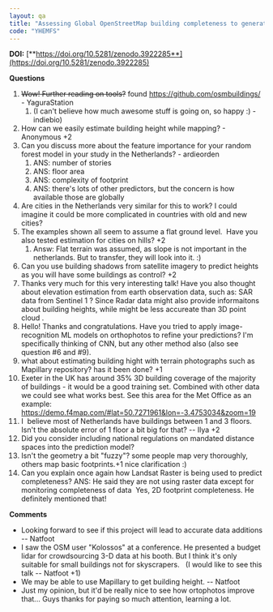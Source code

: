 ```yaml
---
layout: qa
title: "Assessing Global OpenStreetMap building completeness to generate large-scale 3D city models"
code: "YHEMFS"
---
```


**DOI:**
[**https://doi.org/10.5281/zenodo.3922285**](https://doi.org/10.5281/zenodo.3922285)

**Questions**

1.  <s>Wow! Further reading on tools?</s> found
    <https://github.com/osmbuildings/>  - YaguraStation
    1.  (I can't believe how much awesome stuff is going on, so happy
        :) - indiebio)
2.  How can we easily estimate building height while mapping? -
    Anonymous +2
3.  Can you discuss more about the feature importance for your random
    forest model in your study in the Netherlands? - ardieorden
    1.  ANS: number of stories
    2.  ANS: floor area
    3.  ANS: complexity of footprint
    4.  ANS: there's lots of other predictors, but the concern is how
        available those are globally
4.  Are cities in the Netherlands very similar for this to work? I could
    imagine it could be more complicated in countries with old and new
    cities?
5.  The examples shown all seem to assume a flat ground level.  Have you
    also tested estimation for cities on hills? +2
    1.  Answ: Flat terrain was assumed, as slope is not important in the
        netherlands. But to transfer, they will look into it. :)
6.  Can you use building shadows from satellite imagery to predict
    heights as you will have some buildings as control? +2
7.  Thanks very much for this very interesting talk! Have you also
    thought about elevation estimation from earth observation data, such
    as: SAR data from Sentinel 1 ? Since Radar data might also provide
    informaitons about building heights, while might be less accureate
    than 3D point cloud .
8.  Hello! Thanks and congratulations. Have you tried to apply
    image-recognition ML models on orthophotos to refine your
    predictions? I'm specifically thinking of CNN, but any other method
    also (also see question \#6 and \#9).
9.  what about estimating building hight with terrain photographs such
    as Mapillary repository? has it been done? +1
10. Exeter in the UK has around 35% 3D building coverage of the majority
    of buildings - it would be a good training set. Combined with other
    data we could see what works best. See this area for the Met Office
    as an example:
    <https://demo.f4map.com/#lat=50.7271961&lon=-3.4753034&zoom=19>
11. I  believe most of Netherlands have buildings between 1 and 3
    floors. Isn't the absolute error of 1 floor a bit big for that? --
    Ilya +2
12. Did you consider including national regulations on mandated distance
    spaces into the prediction model?
13. Isn't the geometry a bit "fuzzy"? some people map very thoroughly,
    others map basic footprints.+1 nice clarification :)
14. Can you explain once again how Landsat Raster is being used to
    predict completeness? ANS: He said they are not using raster data
    except for monitoring completeness of data  Yes, 2D footprint
    completeness. He definitely mentioned that!



**Comments**

-   Looking forward to see if this project will lead to accurate data
    additions -- Natfoot
-   I saw the OSM user "Kolossos" at a conference. He presented a budget
    lidar for crowdsourcing 3-D data at his booth. But I think it's only
    suitable for small buildings not for skyscrapers.   (I would like to
    see this talk -- Natfoot +1)
-   We may be able to use Mapillary to get building height. -- Natfoot
-   Just my opinion, but it'd be really nice to see how ortophotos
    improve that... Guys thanks for paying so much attention, learning a
    lot.

